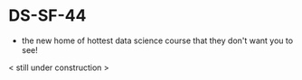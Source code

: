 # DS-SF-44
- the new home of hottest data science course that they don't want you to see!

< still under construction >
